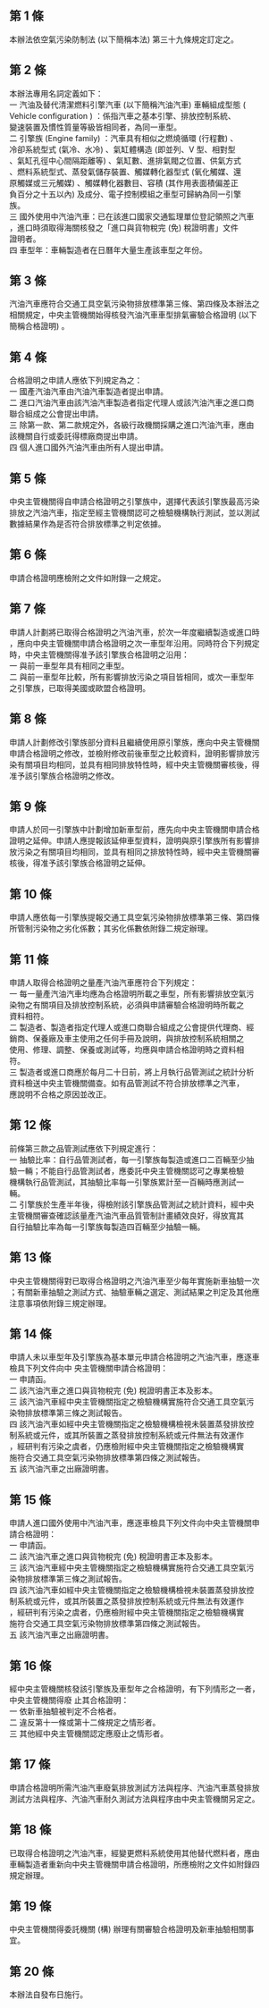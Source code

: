 第 1 條
-------
本辦法依空氣污染防制法 (以下簡稱本法) 第三十九條規定訂定之。

第 2 條
-------
本辦法專用名詞定義如下：  
一  汽油及替代清潔燃料引擎汽車 (以下簡稱汽油汽車) 車輛組成型態 (  
    Vehicle configuration ) ：係指汽車之基本引擎、排放控制系統、  
    變速裝置及慣性質量等級皆相同者，為同一車型。  
二  引擎族 (Engine family)  ：汽車具有相似之燃燒循環 (行程數) 、  
    冷卻系統型式 (氣冷、水冷) 、氣缸體構造 (即並列、V 型、相對型  
    、氣缸孔徑中心間隔距離等) 、氣缸數、進排氣閥之位置、供氣方式  
    、燃料系統型式、蒸發氣儲存裝置、觸媒轉化器型式 (氧化觸媒、還  
    原觸媒或三元觸媒) 、觸媒轉化器數目、容積 (其作用表面積偏差正  
    負百分之十五以內) 及成分、電子控制模組之車型可歸納為同一引擎  
    族。  
三  國外使用中汽油汽車：已在該進口國家交通監理單位登記領照之汽車  
    ，進口時須取得海關核發之「進口與貨物稅完 (免) 稅證明書」文件  
    證明者。  
四  車型年：車輛製造者在日曆年大量生產該車型之年份。

第 3 條
-------
汽油汽車應符合交通工具空氣污染物排放標準第三條、第四條及本辦法之  
相關規定，中央主管機關始得核發汽油汽車車型排氣審驗合格證明 (以下  
簡稱合格證明) 。

第 4 條
-------
合格證明之申請人應依下列規定為之：  
一  國產汽油汽車由汽油汽車製造者提出申請。  
二  進口汽油汽車由該汽油汽車製造者指定代理人或該汽油汽車之進口商  
    聯合組成之公會提出申請。  
三  除第一款、第二款規定外，各級行政機關採購之進口汽油汽車，應由  
    該機關自行或委託得標廠商提出申請。  
四  個人進口國外汽油汽車由所有人提出申請。

第 5 條
-------
中央主管機關得自申請合格證明之引擎族中，選擇代表該引擎族最高污染  
排放之汽油汽車，指定至經主管機關認可之檢驗機構執行測試，並以測試  
數據結果作為是否符合排放標準之判定依據。

第 6 條
-------
申請合格證明應檢附之文件如附錄一之規定。

第 7 條
-------
申請人計劃將已取得合格證明之汽油汽車，於次一年度繼續製造或進口時  
，應向中央主管機關申請合格證明之次一車型年沿用。同時符合下列規定  
時，中央主管機關得准予該引擎族合格證明之沿用：  
一  與前一車型年具有相同之車型。  
二  與前一車型年比較，所有影響排放污染之項目皆相同，或次一車型年  
    之引擎族，已取得美國或歐盟合格證明。

第 8 條
-------
申請人計劃修改引擎族部分資料且繼續使用原引擎族，應向中央主管機關  
申請合格證明之修改，並檢附修改前後車型之比較資料，證明影響排放污  
染有關項目均相同，並具有相同排放特性時，經中央主管機關審核後，得  
准予該引擎族合格證明之修改。

第 9 條
-------
申請人於同一引擎族中計劃增加新車型前，應先向中央主管機關申請合格  
證明之延伸。申請人應提報該延伸車型資料，證明與原引擎族所有影響排  
放污染之有關項目均相同，並具有相同之排放特性時，經中央主管機關審  
核後，得准予該引擎族合格證明之延伸。

第 10 條
--------
申請人應依每一引擎族提報交通工具空氣污染物排放標準第三條、第四條  
所管制污染物之劣化係數；其劣化係數依附錄二規定辦理。

第 11 條
--------
申請人取得合格證明之量產汽油汽車應符合下列規定：  
一  每一量產汽油汽車均應為合格證明所載之車型，所有影響排放空氣污  
    染物之有關項目及排放控制系統，必須與申請審驗合格證明時所載之  
    資料相符。  
二  製造者、製造者指定代理人或進口商聯合組成之公會提供代理商、經  
    銷商、保養廠及車主使用之任何手冊及說明，與排放控制系統相關之  
    使用、修理、調整、保養或測試等，均應與申請合格證明時之資料相  
    符。  
三  製造者或進口商應於每月二十日前，將上月執行品管測試之統計分析  
    資料檢送中央主管機關備查。如有品管測試不符合排放標準之汽車，  
    應說明不合格之原因並改正。

第 12 條
--------
前條第三款之品管測試應依下列規定進行：  
一  抽驗比率：自行品管測試者，每一引擎族每製造或進口二百輛至少抽  
    驗一輛；不能自行品管測試者，應委託中央主管機關認可之專業檢驗  
    機構執行品管測試，其抽驗比率每一引擎族累計至一百輛時應測試一  
    輛。  
二  引擎族於生產半年後，得檢附該引擎族品管測試之統計資料，經中央  
    主管機關審查確認該量產汽油汽車品質管制計畫績效良好，得放寬其  
    自行抽驗比率為每一引擎族每製造四百輛至少抽驗一輛。

第 13 條
--------
中央主管機關得對已取得合格證明之汽油汽車至少每年實施新車抽驗一次  
；有關新車抽驗之測試方式、抽驗車輛之選定、測試結果之判定及其他應  
注意事項依附錄三規定辦理。

第 14 條
--------
申請人未以車型年及引擎族為基本單元申請合格證明之汽油汽車，應逐車  
檢具下列文件向中 央主管機關申請合格證明：  
一  申請函。  
二  該汽油汽車之進口與貨物稅完 (免) 稅證明書正本及影本。  
三  該汽油汽車經中央主管機關指定之檢驗機構實施符合交通工具空氣污  
    染物排放標準第三條之測試報告。  
四  該汽油汽車如經中央主管機關指定之檢驗機構檢視未裝置蒸發排放控  
    制系統或元件，或其所裝置之蒸發排放控制系統或元件無法有效運作  
    ，經研判有污染之虞者，仍應檢附經中央主管機關指定之檢驗機構實  
    施符合交通工具空氣污染物排放標準第四條之測試報告。  
五  該汽油汽車之出廠證明書。

第 15 條
--------
申請人進口國外使用中汽油汽車，應逐車檢具下列文件向中央主管機關申  
請合格證明：  
一  申請函。  
二  該汽油汽車之進口與貨物稅完 (免) 稅證明書正本及影本。  
三  該汽油汽車經中央主管機關指定之檢驗機構實施符合交通工具空氣污  
    染物排放標準第三條之測試報告。  
四  該汽油汽車如經中央主管機關指定之檢驗機構檢視未裝置蒸發排放控  
    制系統或元件，或其所裝置之蒸發排放控制系統或元件無法有效運作  
    ，經研判有污染之虞者，仍應檢附經中央主管機關指定之檢驗機構實  
    施符合交通工具空氣污染物排放標準第四條之測試報告。  
五  該汽油汽車之出廠證明書。

第 16 條
--------
經中央主管機關核發該引擎族及車型年之合格證明，有下列情形之一者，  
中央主管機關得廢 止其合格證明：  
一  依新車抽驗被判定不合格者。  
二  違反第十一條或第十二條規定之情形者。  
三  其他經中央主管機關認定應廢止之情形者。

第 17 條
--------
申請合格證明所需汽油汽車廢氣排放測試方法與程序、汽油汽車蒸發排放  
測試方法與程序、汽油汽車耐久測試方法與程序由中央主管機關另定之。

第 18 條
--------
已取得合格證明之汽油汽車，經變更燃料系統使用其他替代燃料者，應由  
車輛製造者重新向中央主管機關申請合格證明，所應檢附之文件如附錄四  
規定辦理。

第 19 條
--------
中央主管機關得委託機關 (構) 辦理有關審驗合格證明及新車抽驗相關事  
宜。

第 20 條
--------
本辦法自發布日施行。

